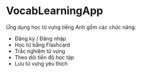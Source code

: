 # VocabLearningApp

Ứng dụng học từ vựng tiếng Anh gồm các chức năng:
- Đăng ký / Đăng nhập
- Học từ bằng Flashcard
- Trắc nghiệm từ vựng
- Theo dõi tiến độ học tập
- Lưu từ vựng yêu thích
